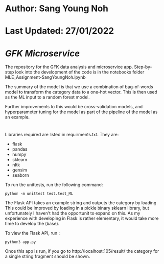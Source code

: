 
# Author: Sang Young Noh

# Last Updated: 27/01/2022

# *GFK Microservice*

The repository for the GFK data analysis and microservice app. Step-by-step look 
into the development of the code is in the notebooks folder MLE_Assignment-SangYoungNoh.ipynb

The summary of the model is that we use a combination of bag-of-words model to
transform the category data to a one-hot vector. This is then used as the ML 
input to a random forest model.

Further improvements to this would be cross-validation models, and hyperparameter
tuning for the model as part of the pipeline of the model as an example. 

# 

Libraries required are listed in requirments.txt. They are:

* flask
* pandas
* numpy
* sklearn
* nltk
* gensim
* seaborn 



To run the unittests, run the following command:

```
python -m unittest test.test_ML
```

The Flask API takes an example string and outputs the category by loading. This could be improved by loading in a
pickle binary sklearn library, but unfortunately I haven't had the opportunit to expand on this. As my experience with developing in Flask is rather elementary, it would take more time to develop the (base). 

To view the Flask API, run :

```
python3 app.py 
```

Once this app is run, if you go to http://localhost:105/result/ the category for 
a single string fragment should be shown. 
